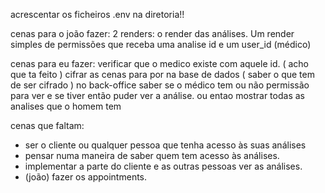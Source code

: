 acrescentar os ficheiros .env na diretoria!!

cenas para o joão fazer:
2 renders:
    o render das análises.
    Um render simples de permissões que receba uma analise id e um user_id (médico) 

cenas para eu fazer:
verificar que o medico existe com aquele id. ( acho que ta feito )
cifrar as cenas para por na base de dados ( saber o que tem de ser cifrado )
no back-office saber se o médico tem ou não permissão para ver e se tiver então puder ver a análise.
ou entao mostrar todas as analises que o homem tem 

cenas que faltam: 
 + ser o cliente ou qualquer pessoa que tenha acesso às suas análises 
 + pensar numa maneira de saber quem tem acesso às análises.
 + implementar a parte do cliente e as outras pessoas ver as análises.
 + (joão) fazer os appointments.